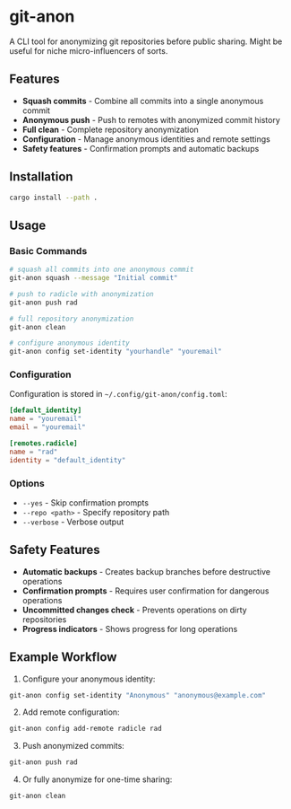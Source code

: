 # git-anon

A CLI tool for anonymizing git repositories before public sharing. Might be useful for niche micro-influencers of sorts.

## Features

- **Squash commits** - Combine all commits into a single anonymous commit
- **Anonymous push** - Push to remotes with anonymized commit history
- **Full clean** - Complete repository anonymization
- **Configuration** - Manage anonymous identities and remote settings
- **Safety features** - Confirmation prompts and automatic backups

## Installation

```bash
cargo install --path .
```

## Usage

### Basic Commands

```bash
# squash all commits into one anonymous commit
git-anon squash --message "Initial commit"

# push to radicle with anonymization
git-anon push rad

# full repository anonymization
git-anon clean

# configure anonymous identity
git-anon config set-identity "yourhandle" "youremail"
```

### Configuration

Configuration is stored in `~/.config/git-anon/config.toml`:

```toml
[default_identity]
name = "youremail"
email = "youremail"

[remotes.radicle]
name = "rad"
identity = "default_identity"
```

### Options

- `--yes` - Skip confirmation prompts
- `--repo <path>` - Specify repository path
- `--verbose` - Verbose output

## Safety Features

- **Automatic backups** - Creates backup branches before destructive operations
- **Confirmation prompts** - Requires user confirmation for dangerous operations
- **Uncommitted changes check** - Prevents operations on dirty repositories
- **Progress indicators** - Shows progress for long operations

## Example Workflow

1. Configure your anonymous identity:
```bash
git-anon config set-identity "Anonymous" "anonymous@example.com"
```

2. Add remote configuration:
```bash
git-anon config add-remote radicle rad
```

3. Push anonymized commits:
```bash
git-anon push rad
```

4. Or fully anonymize for one-time sharing:
```bash
git-anon clean
```

